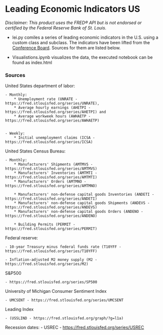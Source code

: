# Leading Economic Indicators US

*Disclaimer: This product uses the FRED® API but is not endorsed or certified by the Federal Reserve Bank of St. Louis.*

- lei.py comiles a series of leading economic indicators in the U.S. using a custom class and subclass. The indicators have been lifted from the [Conference Board](https://en.wikipedia.org/wiki/Conference_Board_Leading_Economic_Index). Sources for them are listed below.

- Visualistions.ipynb visualizes the data, the executed notebook can be found as index.html


### Sources

United States department of labor:
    
    - Monthly:
        * Unemployment rate (UNRATE - https://fred.stlouisfed.org/series/UNRATE),
        * Average hourly earnings (AHETPI - https://fred.stlouisfed.org/series/AHETPI) and
        * Average workweek hours (AWHAETP - https://fred.stlouisfed.org/series/AWHAETP) 
    
    
    - Weekly:
        * Initial unemployment claims (ICSA - https://fred.stlouisfed.org/series/ICSA)

United States Census Bureau:

    - Monthly:
        * Manufacturers' Shipments (AMTMVS - https://fred.stlouisfed.org/series/AMTMVS)
        * Manufacturers' Inventories (AMTMTI - https://fred.stlouisfed.org/series/AMTMTI)
        * Manufacturers' Orders (AMTMNO - https://fred.stlouisfed.org/series/AMTMNO)
    
        * Manufacturers' non-defense capital goods Inventories (ANDETI - https://fred.stlouisfed.org/series/ANDETI)
        * Manufacturers' non-defense capital goods Shipments (ANDEVS - https://fred.stlouisfed.org/series/ANDEVS)
        * Manufacturers' non-defense capital goods Orders (ANDENO - https://fred.stlouisfed.org/series/ANDENO)
    
        * Building Permits (PERMIT - https://fred.stlouisfed.org/series/PERMIT)

Federal reserve:

    - 10-year Treasury minus federal funds rate (T10YFF - https://fred.stlouisfed.org/series/T10YFF)
    
    - Inflation-adjusted M2 money supply (M2 - https://fred.stlouisfed.org/series/M2)

S&P500

    - https://fred.stlouisfed.org/series/SP500

University of Michigan Consumer Sentiment Index
    
    - UMCSENT - https://fred.stlouisfed.org/series/UMCSENT


Leading Index

    - (USSLIND - https://fred.stlouisfed.org/graph/?g=l1a)
    
    
Recession dates:
    - USREC - https://fred.stlouisfed.org/series/USREC
